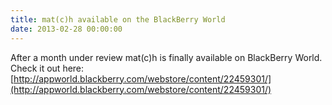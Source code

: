 ```yaml
---
title: mat(c)h available on the BlackBerry World
date: 2013-02-28 00:00:00
---
```

After a month under review mat(c)h is finally available on BlackBerry World. Check it out here: [http://appworld.blackberry.com/webstore/content/22459301/](http://appworld.blackberry.com/webstore/content/22459301/)